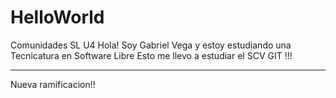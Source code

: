 # HelloWorld
Comunidades SL U4
Hola! Soy Gabriel Vega y estoy estudiando una Tecnicatura en Software Libre
Esto me llevo a estudiar el SCV GIT !!!


----------



Nueva ramificacion!!
